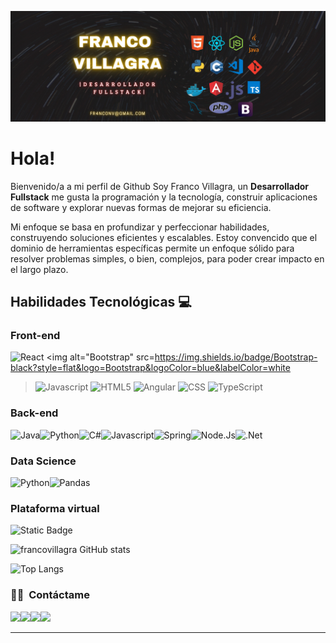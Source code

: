 ![banner francovillagra](francovillagra-banner-03.jpg)

# Hola!

Bienvenido/a a mi perfil de Github Soy Franco Villagra, un **Desarrollador Fullstack** me gusta la programación y la tecnología, construir aplicaciones de software y explorar nuevas formas de mejorar su eficiencia.

Mi enfoque se basa en profundizar y perfeccionar habilidades, construyendo soluciones eficientes y escalables. Estoy convencido que el dominio de herramientas específicas permite un enfoque sólido para resolver problemas simples, o bien, complejos, para poder crear impacto en el largo plazo.


## Habilidades Tecnológicas 💻

### __Front-end__

<img alt="React" src="https://img.shields.io/badge/React-turquoise?style=flat&logo=React&labelColor=grey&color=grey" /> <img alt="Bootstrap" src=https://img.shields.io/badge/Bootstrap-black?style=flat&logo=Bootstrap&logoColor=blue&labelColor=white
> <img alt="Javascript" src="https://img.shields.io/badge/Javascript-yellow?style=flat&logo=Javascript&labelColor=black"> <img alt="HTML5" src="https://img.shields.io/badge/HTML5-white?style=flat&logo=HTML5&logoColor=white&labelColor=orange&color=orange"> <img alt="Angular" src="https://img.shields.io/badge/Angular-red?style=flat&logo=ANGULAR&logoColor=WHITE&labelColor=red&color=red"> <img alt="CSS" src="https://img.shields.io/badge/CSS-white?style=flat&logo=CSS&logoColor=blue"> <img alt="TypeScript" src="https://img.shields.io/badge/TypeScript-blue?style=flat&logo=TypeScript&logoColor=white&logoSize=auto">

### __Back-end__

<img alt="Java" src="https://img.shields.io/badge/Java-007396?style=flat&logo=openjdk&logoColor=white"><img alt="Python" src="https://img.shields.io/badge/Python-blue?style=flat&logo=Python&logoColor=yellow"><img alt="C#" src="https://img.shields.io/badge/C%23-white?style=flat&logo=csharp&logoColor=purple"><img alt="Javascript" src="https://img.shields.io/badge/Javascript-yellow?style=flat&logo=Javascript&labelColor=black"><img alt="Spring" src="https://img.shields.io/badge/Spring-white?style=flat&logo=Spring&logoColor=green&logoSize=auto"><img alt="Node.Js" src="https://img.shields.io/badge/NodeJs-green?style=flat&logo=Node.Js&logoColor=white&logoSize=auto"><img alt=".Net" src="https://img.shields.io/badge/.Net-blue?style=flat&logoColor=white&logoSize=auto">

### __Data Science__

<img alt="Python" src="https://img.shields.io/badge/Python-blue?style=flat&logo=Python&logoColor=yellow"><img alt="Pandas" src="https://img.shields.io/badge/Pandas-white?style=flat&logo=Pandas&logoColor=red&logoSize=auto">

### __Plataforma virtual__

![Static Badge](https://img.shields.io/badge/Microsoft%20Azure-blue?style=flat&logo=AzureCloud)


![francovillagra GitHub stats](https://github-readme-stats.vercel.app/api?username=francovillagra&show_icons=true&theme=dark&v=2)

![Top Langs](https://github-readme-stats.vercel.app/api/top-langs/?username=francovillagra&layout=compact&theme=dark&v=2)


### 🤝🏻 &nbsp;Contáctame

<p align="center">


<a href="fr4nconv@gmail.com"><img src="https://img.shields.io/badge/fr4nconv%40gmail.com-red?style=flat&logoColor=white&logoSize=auto"/></a><a href="https://www.instagram.com/franconv_/"><img src="https://img.shields.io/badge/franconv_%2F-blue?style=flat&logo=Instagram&logoColor=white&logoSize=auto"/></a><a href= "https://wa.me/5401140995607"><img src="https://img.shields.io/badge/Whatsapp%2F-green?style=flat&logo=Whatsapp&logoColor=white&logoSize=auto" /></a><a href= "https://t.me/Francovillagra"><img src="https://img.shields.io/badge/Telegram%2F-blue?style=flat&logo=Telegram&logoColor=white&logoSize=auto" /></a>

-----
